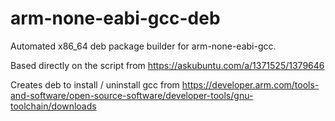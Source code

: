 # arm-none-eabi-gcc-deb
Automated x86_64 deb package builder for arm-none-eabi-gcc.

Based directly on the script from https://askubuntu.com/a/1371525/1379646

Creates deb to install / uninstall gcc from https://developer.arm.com/tools-and-software/open-source-software/developer-tools/gnu-toolchain/downloads

